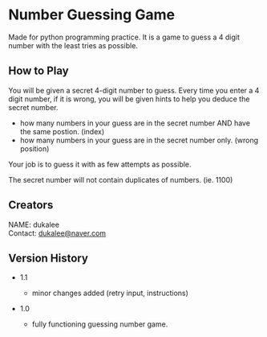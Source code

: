 # Number Guessing Game 

Made for python programming practice. 
It is a game to guess a 4 digit number with the least tries as possible.

## How to Play 

You will be given a secret 4-digit number to guess. 
Every time you enter a 4 digit number, if it is wrong, 
you will be given hints to help you deduce the secret number. 

* how many numbers in your guess are in the secret number AND have the same postion. (index) 
* how many numbers in your guess are in the secret number only. (wrong position)

Your job is to guess it with as few attempts as possible. 

The secret number will not contain duplicates of numbers. (ie. 1100)

## Creators

NAME: dukalee\
Contact: dukalee@naver.com

## Version History

* 1.1 
    * minor changes added (retry input, instructions)

* 1.0 
    * fully functioning guessing number game. 